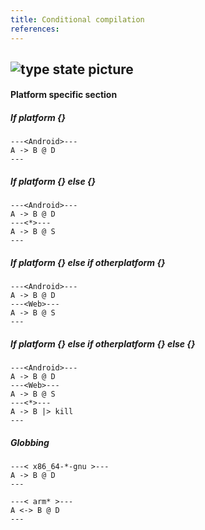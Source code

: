 ```yaml
---
title: Conditional compilation
references:
---
```

![type state picture]()
---
#### Platform specific section

##### If platform {}
```scl
---<Android>---
A -> B @ D
---
```

##### If platform {} else {}
```scl
---<Android>---
A -> B @ D
---<*>---
A -> B @ S
---
```

##### If platform {} else if otherplatform {}
```scl
---<Android>---
A -> B @ D
---<Web>---
A -> B @ S
---
```

##### If platform {} else if otherplatform {} else {}
```scl
---<Android>---
A -> B @ D
---<Web>---
A -> B @ S
---<*>---
A -> B |> kill
---
```

##### Globbing
```scl
---< x86_64-*-gnu >---
A -> B @ D
---

---< arm* >---
A <-> B @ D
---
```
